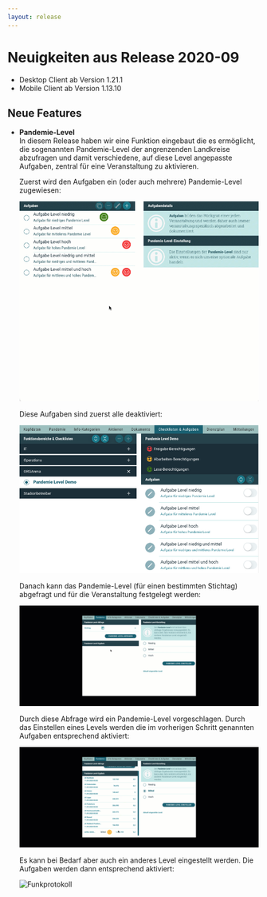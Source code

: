 ```yaml
---
layout: release
---
```


# Neuigkeiten aus Release 2020-09

* Desktop Client ab Version 1.21.1
* Mobile Client ab Version 1.13.10

## Neue Features

- **Pandemie-Level** <br>
In diesem Release haben wir eine Funktion eingebaut die es ermöglicht, die sogenannten Pandemie-Level der angrenzenden Landkreise abzufragen und damit verschiedene, auf diese Level angepasste Aufgaben, zentral für eine Veranstaltung zu aktivieren. 

    Zuerst wird den Aufgaben ein (oder auch mehrere) Pandemie-Level zugewiesen:
  
  ![Funkprotokoll](Bilder/aufgabe_level_einstellen.gif)
  
    Diese Aufgaben sind zuerst alle deaktiviert:
    
  ![Funkprotokoll](Bilder/aufgaben_deaktiviert.png)
  
    Danach kann das Pandemie-Level (für einen bestimmten Stichtag) abgefragt und für die Veranstaltung festgelegt werden:
    
  ![Funkprotokoll](Bilder/level_abfragen.gif)   
  
    Durch diese Abfrage wird ein Pandemie-Level vorgeschlagen. Durch das Einstellen eines Levels werden die im vorherigen Schritt genannten Aufgaben entsprechend aktiviert:

  ![Funkprotokoll](Bilder/vorgeschlagenen_level_einstellen.gif)
  
    Es kann bei Bedarf aber auch ein anderes Level eingestellt werden. Die Aufgaben werden dann entsprechend aktiviert:
  
  ![Funkprotokoll](Bilder/andere_level_einstellen.gif)   
